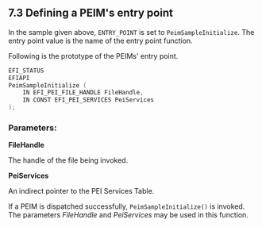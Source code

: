 <!--- @file
  7.3 Defining a PEIM's entry point

  Copyright (c) 2010-2018, Intel Corporation. All rights reserved.<BR>

  Redistribution and use in source (original document form) and 'compiled'
  forms (converted to PDF, epub, HTML and other formats) with or without
  modification, are permitted provided that the following conditions are met:

  1) Redistributions of source code (original document form) must retain the
     above copyright notice, this list of conditions and the following
     disclaimer as the first lines of this file unmodified.

  2) Redistributions in compiled form (transformed to other DTDs, converted to
     PDF, epub, HTML and other formats) must reproduce the above copyright
     notice, this list of conditions and the following disclaimer in the
     documentation and/or other materials provided with the distribution.

  THIS DOCUMENTATION IS PROVIDED BY TIANOCORE PROJECT "AS IS" AND ANY EXPRESS OR
  IMPLIED WARRANTIES, INCLUDING, BUT NOT LIMITED TO, THE IMPLIED WARRANTIES OF
  MERCHANTABILITY AND FITNESS FOR A PARTICULAR PURPOSE ARE DISCLAIMED. IN NO
  EVENT SHALL TIANOCORE PROJECT  BE LIABLE FOR ANY DIRECT, INDIRECT, INCIDENTAL,
  SPECIAL, EXEMPLARY, OR CONSEQUENTIAL DAMAGES (INCLUDING, BUT NOT LIMITED TO,
  PROCUREMENT OF SUBSTITUTE GOODS OR SERVICES; LOSS OF USE, DATA, OR PROFITS;
  OR BUSINESS INTERRUPTION) HOWEVER CAUSED AND ON ANY THEORY OF LIABILITY,
  WHETHER IN CONTRACT, STRICT LIABILITY, OR TORT (INCLUDING NEGLIGENCE OR
  OTHERWISE) ARISING IN ANY WAY OUT OF THE USE OF THIS DOCUMENTATION, EVEN IF
  ADVISED OF THE POSSIBILITY OF SUCH DAMAGE.

-->

## 7.3 Defining a PEIM's entry point

In the sample given above, `ENTRY_POINT` is set to `PeimSampleInitialize`. The
entry point value is the name of the entry point function.

Following is the prototype of the PEIMs' entry point.

```c
EFI_STATUS
EFIAPI
PeimSampleInitialize (
	IN EFI_PEI_FILE_HANDLE FileHandle,
	IN CONST EFI_PEI_SERVICES PeiServices
); 
```
### Parameters:

**FileHandle**

The handle of the file being invoked.

**PeiServices**

An indirect pointer to the PEI Services Table.

If a PEIM is dispatched successfully, `PeimSampleInitialize()` is invoked. The
parameters _FileHandle_ and _PeiServices_ may be used in this function.

